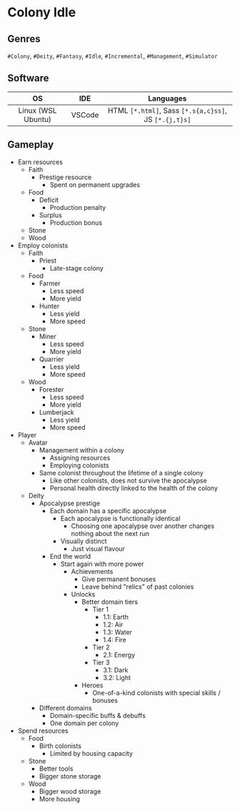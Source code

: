 Colony Idle
===========

Genres
------
`#Colony`,
`#Deity`,
`#Fantasy`,
`#Idle`,
`#Incremental`,
`#Management`,
`#Simulator`

Software
--------
|OS|IDE|Languages|
|:-:|:-:|:-:|
|Linux (WSL Ubuntu)|VSCode|HTML `[*.html]`, Sass `[*.s{a,c}ss]`, JS `[*.{j,t}s]`|

Gameplay
--------
- Earn resources
	- Faith
		- Prestige resource
			- Spent on permanent upgrades
	- Food
		- Deficit
			- Production penalty
		- Surplus
			- Production bonus
	- Stone
	- Wood
- Employ colonists
	- Faith
		- Priest
			- Late-stage colony
	- Food
		- Farmer
			- Less speed
			- More yield
		- Hunter
			- Less yield
			- More speed
	- Stone
		- Miner
			- Less speed
			- More yield
		- Quarrier
			- Less yield
			- More speed
	- Wood
		- Forester
			- Less speed
			- More yield
		- Lumberjack
			- Less yield
			- More speed
- Player
	- Avatar
		- Management within a colony
			- Assigning resources
			- Employing colonists
		- Same colonist throughout the lifetime of a single colony
			- Like other colonists, does not survive the apocalypse
			- Personal health directly linked to the health of the colony
	- Deity
		- Apocalypse prestige
			- Each domain has a specific apocalypse
				- Each apocalypse is functionally identical
					- Choosing one apocalypse over another changes nothing about the next run
				- Visually distinct
					- Just visual flavour
			- End the world
				- Start again with more power
					- Achievements
						- Give permanent bonuses
						- Leave behind "relics" of past colonies
					- Unlocks
						- Better domain tiers
							- Tier 1
								- 1.1: Earth
								- 1.2: Air
								- 1.3: Water
								- 1.4: Fire
							- Tier 2
								- 2.1: Energy
							- Tier 3
								- 3.1: Dark
								- 3.2: Light
						- Heroes
							- One-of-a-kind colonists with special skills / bonuses
		- Different domains
			- Domain-specific buffs & debuffs
			- One domain per colony
- Spend resources
	- Food
		- Birth colonists
			- Limited by housing capacity
	- Stone
		- Better tools
		- Bigger stone storage
	- Wood
		- Bigger wood storage
		- More housing